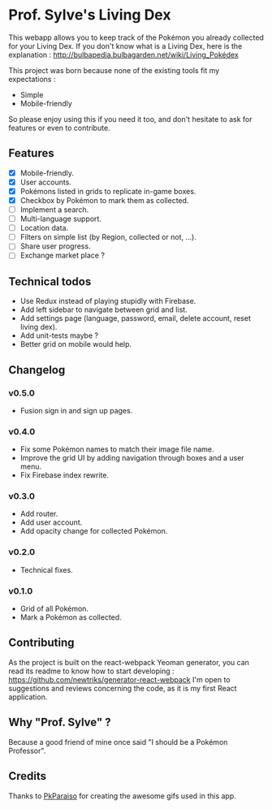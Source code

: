 Prof. Sylve's Living Dex
========================

This webapp allows you to keep track of the Pokémon you already collected for your Living Dex.
If you don't know what is a Living Dex, here is the explanation : http://bulbapedia.bulbagarden.net/wiki/Living_Pokédex

This project was born because none of the existing tools fit my expectations :

- Simple
- Mobile-friendly

So please enjoy using this if you need it too, and don't hesitate to ask for features or even to contribute.

## Features

- [x] Mobile-friendly.
- [x] User accounts.
- [x] Pokémons listed in grids to replicate in-game boxes.
- [x] Checkbox by Pokémon to mark them as collected.
- [ ] Implement a search.
- [ ] Multi-language support.
- [ ] Location data.
- [ ] Filters on simple list (by Region, collected or not, ...).
- [ ] Share user progress.
- [ ] Exchange market place ?

## Technical todos

- Use Redux instead of playing stupidly with Firebase.
- Add left sidebar to navigate between grid and list.
- Add settings page (language, password, email, delete account, reset living dex).
- Add unit-tests maybe ?
- Better grid on mobile would help.

## Changelog

### v0.5.0

- Fusion sign in and sign up pages.

### v0.4.0

- Fix some Pokémon names to match their image file name.
- Improve the grid UI by adding navigation through boxes and a user menu.
- Fix Firebase index rewrite.

### v0.3.0

- Add router.
- Add user account.
- Add opacity change for collected Pokémon.

### v0.2.0

- Technical fixes.

### v0.1.0

- Grid of all Pokémon.
- Mark a Pokémon as collected.

## Contributing

As the project is built on the react-webpack Yeoman generator, you can read its readme to know how to start developing : https://github.com/newtriks/generator-react-webpack
I'm open to suggestions and reviews concerning the code, as it is my first React application.

## Why "Prof. Sylve" ?

Because a good friend of mine once said "I should be a Pokémon Professor".

## Credits

Thanks to [PkParaiso](http://www.pkparaiso.com/) for creating the awesome gifs used in this app.
